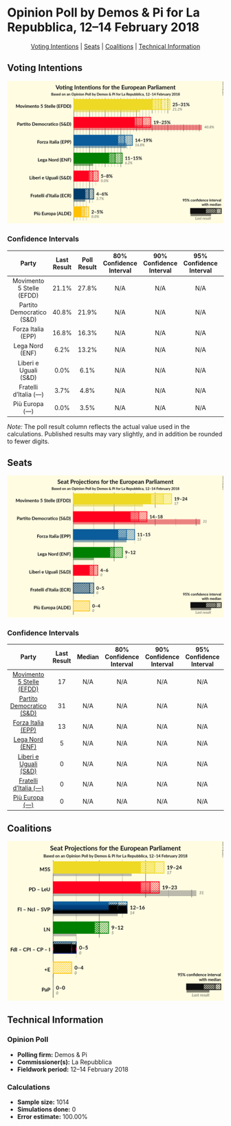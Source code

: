 # Opinion Poll by Demos & Pi for La Repubblica, 12–14 February 2018

<p align="center"><a href="#voting-intentions">Voting Intentions</a> | <a href="#seats">Seats</a> | <a href="#coalitions">Coalitions</a> | <a href="#technical-information">Technical Information</a></p>

## Voting Intentions

![Graph with voting intentions not yet produced](2018-02-14-DemosPi.png "Voting Intentions")

### Confidence Intervals

| Party | Last Result | Poll Result | 80% Confidence Interval | 90% Confidence Interval | 95% Confidence Interval | 99% Confidence Interval |
|:-----:|:-----------:|:-----------:|:-----------------------:|:-----------------------:|:-----------------------:|:-----------------------:|
| Movimento 5 Stelle (EFDD) | 21.1% | 27.8% | N/A |N/A |N/A |N/A |
| Partito Democratico (S&D) | 40.8% | 21.9% | N/A |N/A |N/A |N/A |
| Forza Italia (EPP) | 16.8% | 16.3% | N/A |N/A |N/A |N/A |
| Lega Nord (ENF) | 6.2% | 13.2% | N/A |N/A |N/A |N/A |
| Liberi e Uguali (S&D) | 0.0% | 6.1% | N/A |N/A |N/A |N/A |
| Fratelli d’Italia (—) | 3.7% | 4.8% | N/A |N/A |N/A |N/A |
| Più Europa (—) | 0.0% | 3.5% | N/A |N/A |N/A |N/A |

*Note:* The poll result column reflects the actual value used in the calculations. Published results may vary slightly, and in addition be rounded to fewer digits.

## Seats

![Graph with seats not yet produced](2018-02-14-DemosPi-seats.png "Seats")

### Confidence Intervals

| Party | Last Result | Median | 80% Confidence Interval | 90% Confidence Interval | 95% Confidence Interval | 99% Confidence Interval |
|:-----:|:-----------:|:------:|:-----------------------:|:-----------------------:|:-----------------------:|:-----------------------:|
| <a href="#movimento-5-stelle-(efdd)">Movimento 5 Stelle (EFDD)</a> | 17 | N/A | N/A |N/A |N/A |N/A |
| <a href="#partito-democratico-(s&d)">Partito Democratico (S&D)</a> | 31 | N/A | N/A |N/A |N/A |N/A |
| <a href="#forza-italia-(epp)">Forza Italia (EPP)</a> | 13 | N/A | N/A |N/A |N/A |N/A |
| <a href="#lega-nord-(enf)">Lega Nord (ENF)</a> | 5 | N/A | N/A |N/A |N/A |N/A |
| <a href="#liberi-e-uguali-(s&d)">Liberi e Uguali (S&D)</a> | 0 | N/A | N/A |N/A |N/A |N/A |
| <a href="#fratelli-d’italia-(—)">Fratelli d’Italia (—)</a> | 0 | N/A | N/A |N/A |N/A |N/A |
| <a href="#più-europa-(—)">Più Europa (—)</a> | 0 | N/A | N/A |N/A |N/A |N/A |


## Coalitions

![Graph with coalitions seats not yet produced](2018-02-14-DemosPi-coalitions-seats.png "Coalitions Seats")


## Technical Information

### Opinion Poll

+ **Polling firm:** Demos & Pi
+ **Commissioner(s):** La Repubblica
+ **Fieldwork period:** 12–14 February 2018

### Calculations

+ **Sample size:** 1014
+ **Simulations done:** 0
+ **Error estimate:** 100.00%

